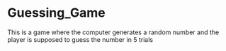 # Guessing_Game
This is a game where the computer generates a random number and the player is supposed to guess the number in 5 trials
